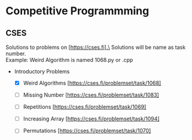 <!-- -->
# Competitive Programmming
## CSES
Solutions to problems on [https://cses.fi].\
Solutions will be name as task number.\
Example: Weird Algorithm is named 1068.py or .cpp
* Introductory Problems
    * [x] Weird Algorithms [https://cses.fi/problemset/task/1068]
    * [ ] Missing Number [https://cses.fi/problemset/task/1083]
    * [ ] Repetitions [https://cses.fi/problemset/task/1069]
    * [ ] Increasing Array [https://cses.fi/problemset/task/1094]
    * [ ] Permutations [https://cses.fi/problemset/task/1070]


